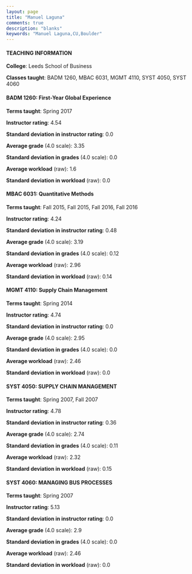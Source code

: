 ```yaml
---
layout: page
title: "Manuel Laguna" 
comments: true
description: "blanks"
keywords: "Manuel Laguna,CU,Boulder"
---
```

<head>
<script src="https://ajax.googleapis.com/ajax/libs/jquery/2.1.3/jquery.min.js"></script>
<script src="https://dl.dropboxusercontent.com/s/pc42nxpaw1ea4o9/highcharts.js?dl=0"></script>
<!-- <script src="../assets/js/highcharts.js"></script> -->
<style type="text/css">@font-face {
	font-family: "Bebas Neue";
	src: url(https://www.filehosting.org/file/details/544349/BebasNeue Regular.otf) format("opentype");
	}
	h1.Bebas { 
		font-family: "Bebas Neue", Verdana, Tahoma;
	}
</style>
</head>
	   
#### TEACHING INFORMATION

**College**: Leeds School of Business

**Classes taught**: BADM 1260, MBAC 6031, MGMT 4110, SYST 4050, SYST 4060

#### BADM 1260: First-Year Global Experience

**Terms taught**: Spring 2017

**Instructor rating**: 4.54

**Standard deviation in instructor rating**: 0.0

**Average grade** (4.0 scale): 3.35

**Standard deviation in grades** (4.0 scale): 0.0

**Average workload** (raw): 1.6

**Standard deviation in workload** (raw): 0.0

#### MBAC 6031: Quantitative Methods

**Terms taught**: Fall 2015, Fall 2015, Fall 2016, Fall 2016

**Instructor rating**: 4.24

**Standard deviation in instructor rating**: 0.48

**Average grade** (4.0 scale): 3.19

**Standard deviation in grades** (4.0 scale): 0.12

**Average workload** (raw): 2.96

**Standard deviation in workload** (raw): 0.14

#### MGMT 4110: Supply Chain Management

**Terms taught**: Spring 2014

**Instructor rating**: 4.74

**Standard deviation in instructor rating**: 0.0

**Average grade** (4.0 scale): 2.95

**Standard deviation in grades** (4.0 scale): 0.0

**Average workload** (raw): 2.46

**Standard deviation in workload** (raw): 0.0

#### SYST 4050: SUPPLY CHAIN MANAGEMENT

**Terms taught**: Spring 2007, Fall 2007

**Instructor rating**: 4.78

**Standard deviation in instructor rating**: 0.36

**Average grade** (4.0 scale): 2.74

**Standard deviation in grades** (4.0 scale): 0.11

**Average workload** (raw): 2.32

**Standard deviation in workload** (raw): 0.15

#### SYST 4060: MANAGING BUS PROCESSES

**Terms taught**: Spring 2007

**Instructor rating**: 5.13

**Standard deviation in instructor rating**: 0.0

**Average grade** (4.0 scale): 2.9

**Standard deviation in grades** (4.0 scale): 0.0

**Average workload** (raw): 2.46

**Standard deviation in workload** (raw): 0.0


